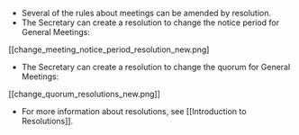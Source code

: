 * Several of the rules about meetings can be amended by resolution.
* The Secretary can create a resolution to change the notice period for General Meetings:

[[change_meeting_notice_period_resolution_new.png]

* The Secretary can create a resolution to change the quorum for General Meetings:

[[change_quorum_resolutions_new.png]]

* For more information about resolutions, see [[Introduction to Resolutions]].